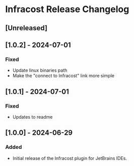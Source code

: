 <!-- Keep a Changelog guide -> https://keepachangelog.com -->

# Infracost Release Changelog

## [Unreleased]

## [1.0.2] - 2024-07-01
### Fixed
- Update linux binaries path
- Make the "connect to Infracost" link more simple

## [1.0.1] - 2024-07-01
### Fixed
- Updates to readme

## [1.0.0] - 2024-06-29
### Added
- Initial release of the Infracost plugin for JetBrains IDEs.